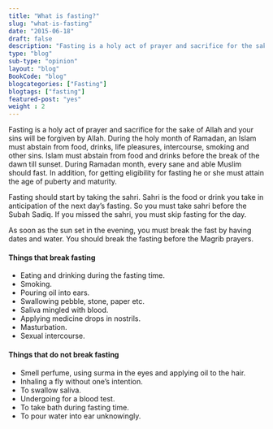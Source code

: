 ```yaml
--- 
title: "What is fasting?" 
slug: "what-is-fasting"
date: "2015-06-18" 
draft: false 
description: "Fasting is a holy act of prayer and sacrifice for the sake of Allah and your sins will be forgiven by Allah." 
type: "blog"
sub-type: "opinion" 
layout: "blog" 
BookCode: "blog"
blogcategories: ["Fasting"]
blogtags: ["fasting"]
featured-post: "yes"
weight : 2
---  
```

Fasting is a holy act of prayer and sacrifice for the sake of Allah and your sins will be forgiven by Allah. During the holy month of Ramadan, an Islam must abstain from food, drinks, life pleasures, intercourse, smoking and other sins. Islam must abstain from food and drinks before the break of the dawn till sunset. During Ramadan month, every sane and able Muslim should fast. In addition, for getting eligibility for fasting he or she must attain the age of puberty and maturity.

Fasting should start by taking the sahri. Sahri is the food or drink you take in anticipation of the next day’s fasting. So you must take sahri before the Subah Sadiq. If you missed the sahri, you must skip fasting for the day.

As soon as the sun set in the evening, you must break the fast by having dates and water. You should break the fasting before the Magrib prayers.

#### Things that break fasting
* Eating and drinking during the fasting time.
* Smoking.
* Pouring oil into ears.
* Swallowing pebble, stone, paper etc.
* Saliva mingled with blood.
* Applying medicine drops in nostrils.
* Masturbation.
* Sexual intercourse.

#### Things that do not break fasting
* Smell perfume, using surma in the eyes and applying oil to the hair.
* Inhaling a fly without one’s intention.
* To swallow saliva.
* Undergoing for a blood test.
* To take bath during fasting time.
* To pour water into ear unknowingly.

